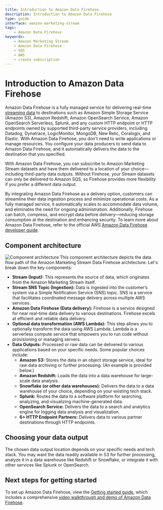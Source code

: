 ```yaml
---
title: Introduction to Amazon Data Firehose
description: Introduction to Amazon Data Firehose
type: guide
interface: amazon-marketing-stream
tags:
    - Amazon Data Firehose
keywords:
    - Amazon Marketing Stream
    - Amazon Data Firehose
    - SQS
    - AWS
    - create subscription
---
```


# Introduction to Amazon Data Firehose 

Amazon Data Firehose is a fully managed service for delivering real-time [streaming data](http://aws.amazon.com/streaming-data/) to destinations such as Amazon Simple Storage Service (Amazon S3), Amazon Redshift, Amazon OpenSearch Service, Amazon OpenSearch Serverless, Splunk, and any custom HTTP endpoint or HTTP endpoints owned by supported third-party service providers, including Datadog, Dynatrace, LogicMonitor, MongoDB, New Relic, Coralogix, and Elastic. With Amazon Data Firehose, you don't need to write applications or manage resources. You configure your data producers to send data to Amazon Data Firehose, and it automatically delivers the data to the destination that you specified. 

With Amazon Data Firehose, you can subscribe to Amazon Marketing Stream datasets and have them delivered to a location of your choice—including third-party data outputs. Without Firehose, your Stream datasets can only be delivered to Amazon SQS, so Firehose provides more flexibility if you prefer a different data output.

By integrating Amazon Data Firehose as a delivery option, customers can streamline their data ingestion process and minimize operational costs. As a fully managed service, it automatically scales to accommodate data volume, and eliminates the need for ongoing administration. Additionally, Firehose can batch, compress, and encrypt data before delivery—reducing storage consumption at the destination and enhancing security. To learn more about Amazon Data Firehose, refer to the official AWS [Amazon Data Firehose developer guide](https://docs.aws.amazon.com/firehose/latest/dev/what-is-this-service.html).

## Component architecture 

![Component architecture](/_images/amazon-marketing-stream/intro-firehose-architecture-diagram.png "Firehose component architecture") 
This component architecture depicts the data flow path of the Amazon Marketing Stream Data Firehose architecture. Let's break down the key components:

*  **Stream (Input):** This represents the source of data, which originates from the Amazon Marketing Stream itself.
*  **Stream SNS Topic (Ingestion):** Data is ingested into the customer’s system via a Simple Notification Service (SNS) topic. SNS is a service that facilitates coordinated message delivery across multiple AWS services.
* **Amazon Data Firehose (Data delivery):** Firehose is a service designed for near real-time data delivery to various destinations. Firehose excels at efficient and reliable data delivery.
* **Optional data transformation (AWS Lambda):** This step allows you to optionally transform the data using AWS Lambda. Lambda is a serverless compute service that empowers you to run code without provisioning or managing servers.
* **Data Outputs:** Processed or raw data can be delivered to various applications based on your specific needs. Some popular choices include:
    * **Amazon S3:** Stores the data in an object storage service, ideal for raw data archiving or further processing. (An example is provided below.)
    * **Amazon Redshift:** Loads the data into a data warehouse for large-scale data analysis.
    * **Snowflake (or other data warehouses):** Delivers the data to a data warehouse of your choice, depending on your existing tech stack.
    * **Splunk:** Routes the data to a software platform for searching, analyzing, and visualizing machine-generated data.
    * **OpenSearch Service:** Delivers the data to a search and analytics engine for logging data analysis and visualization.
    * **6+ HTTP Endpoint Partners:** Delivers data to various partner destinations through HTTP endpoints.

## Choosing your data output

The chosen data output location depends on your specific needs and tech stack. You may want the data readily available in S3 for further processing, analyze it in a data warehouse like Redshift or Snowflake, or integrate it with other services like Splunk or OpenSearch.

## Next steps for getting started

To set up Amazon Data Firehose, view the [Getting started guide](guides/amazon-marketing-stream/onboarding/firehose/get-started), which includes a comprehensive [video walkthrough and demo of Amazon Data Firehose](guides/amazon-marketing-stream/onboarding/firehose/get-started#video-demo).
